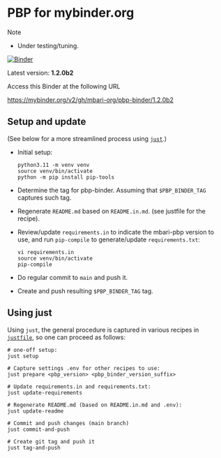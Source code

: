 # PBP for mybinder.org

> [!NOTE]
> - Under testing/tuning.

[![Binder](https://mybinder.org/badge_logo.svg)](https://mybinder.org/v2/gh/mbari-org/pbp-binder/1.2.0b2)

Latest version: **1.2.0b2**

Access this Binder at the following URL

https://mybinder.org/v2/gh/mbari-org/pbp-binder/1.2.0b2

## Setup and update

(See below for a more streamlined process using [`just`](https://just.systems).)

- Initial setup:
    ```
    python3.11 -m venv venv
    source venv/bin/activate
    python -m pip install pip-tools
    ```

- Determine the tag for pbp-binder.
  Assuming that `$PBP_BINDER_TAG` captures such tag.

- Regenerate `README.md` based on `README.in.md`.
  (see justfile for the recipe).

- Review/update `requirements.in` to indicate the mbari-pbp version to use,
  and run `pip-compile` to generate/update `requirements.txt`:
     ```
     vi requirements.in 
     source venv/bin/activate
     pip-compile
     ```

- Do regular commit to `main` and push it.
- Create and push resulting `$PBP_BINDER_TAG` tag.

## Using just

Using `just`, the general procedure is captured in various recipes in
[`justfile`](justfile), so one can proceed as follows:

```
# one-off setup:
just setup
```

```
# Capture settings .env for other recipes to use:                                             
just prepare <pbp_version> <pbp_binder_version_suffix>
```

```
# Update requirements.in and requirements.txt:
just update-requirements
```

```
# Regenerate README.md (based on README.in.md and .env):
just update-readme
```

```
# Commit and push changes (main branch)
just commit-and-push
```

```
# Create git tag and push it
just tag-and-push
```
